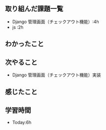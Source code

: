 ## 取り組んだ課題一覧
- Django 管理画面（チェックアウト機能）:4h
- js :2h


## わかったこと

## 次やること
- Django 管理画面（チェックアウト機能）実装
## 感じたこと

## 学習時間
- Today:6h